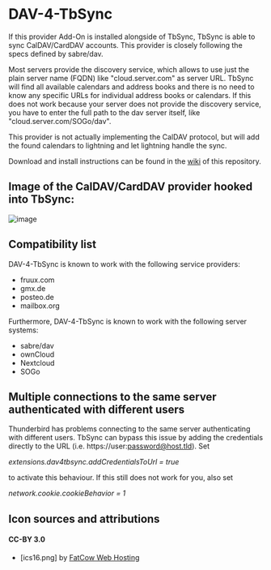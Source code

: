 # DAV-4-TbSync
If this provider Add-On is installed alongside of TbSync, TbSync is able to sync CalDAV/CardDAV accounts. This provider is closely following the specs defined by sabre/dav.

Most servers provide the discovery service, which allows to use just the plain server name (FQDN) like "cloud.server.com" as server URL. TbSync will find all available calendars and address books and there is no need to know any specific URLs for individual address books or calendars. If this does not work because your server does not provide the discovery service, you have to enter the full path to the dav server itself, like "cloud.server.com/SOGo/dav".

This provider is not actually implementing the CalDAV protocol, but will add the found calendars to lightning and let lightning handle the sync.

Download and install instructions can be found in the [wiki](https://github.com/jobisoft/DAV-4-TbSync/wiki) of this repository.

## Image of the CalDAV/CardDAV provider hooked into TbSync:

![image](https://raw.githubusercontent.com/jobisoft/DAV-4-TbSync/master/screenshots/AddAccount.png)

## Compatibility list

DAV-4-TbSync is known to work with the following service providers:
* fruux.com
* gmx.de
* posteo.de
* mailbox.org

Furthermore, DAV-4-TbSync is known to work with the following server systems:
* sabre/dav
* ownCloud
* Nextcloud
* SOGo

## Multiple connections to the same server authenticated with different users

Thunderbird has problems connecting to the same server authenticating with different users. TbSync can bypass this issue by adding the credentials directly to the URL (i.e. https://user:password@host.tld). Set

*extensions.dav4tbsync.addCredentialsToUrl = true*

to activate this behaviour. If this still does not work for you, also set

*network.cookie.cookieBehavior = 1*



## Icon sources and attributions

#### CC-BY 3.0
* [ics16.png] by [FatCow Web Hosting](https://www.iconfinder.com/icons/35803/)
